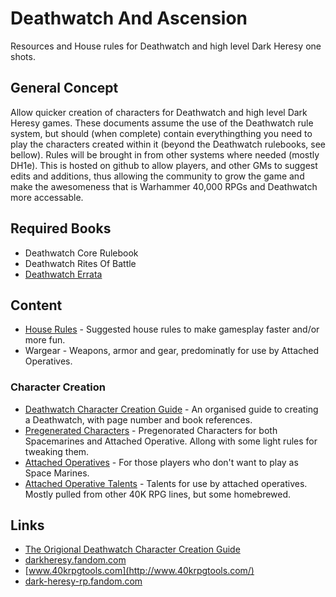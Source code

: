 # Deathwatch And Ascension

Resources and House rules for Deathwatch and high level Dark Heresy one shots.

## General Concept

Allow quicker creation of characters for Deathwatch and high level Dark Heresy games. These documents assume the use of the Deathwatch rule system, but should (when complete) contain everythingthing you need to play the characters created within it (beyond the Deathwatch rulebooks, see bellow). Rules will be brought in from other systems where needed (mostly DH1e). This is hosted on github to allow players, and other GMs to suggest edits and additions, thus allowing the community to grow the game and make the awesomeness that is Warhammer 40,000 RPGs and Deathwatch more accessable.

## Required Books

* Deathwatch Core Rulebook
* Deathwatch Rites Of Battle
* [Deathwatch Errata](DeathwatchErrata.pdf)

## Content

* [House Rules](HouseRules.md) - Suggested house rules to make gamesplay faster and/or more fun.
* Wargear - Weapons, armor and gear, predominatly for use by Attached Operatives.

### Character Creation

* [Deathwatch Character Creation Guide](characterCreation/AstartesCharacterCreationGuide.md) - An organised guide to creating a Deathwatch, with page number and book references.
* [Pregenerated Characters](pregeneratedCharacters/) - Pregenorated Characters for both Spacemarines and Attached Operative. Allong with some light rules for tweaking them.
* [Attached Operatives](characterCreation/AttachedOperatives.md) - For those players who don't want to play as Space Marines.
* [Attached Operative Talents](characterCreation/AttachedOperativeTalents.md) - Talents for use by attached operatives. Mostly pulled from other 40K RPG lines, but some homebrewed.

## Links
* [The Origional Deathwatch Character Creation Guide](http://robf.com.au/2017/01/15/process-document-deathwatch-character-creation-guide/)
* [darkheresy.fandom.com](https://darkheresy.fandom.com)
* [www.40krpgtools.com](http://www.40krpgtools.com/)
* [dark-heresy-rp.fandom.com](https://dark-heresy-rp.fandom.com)

